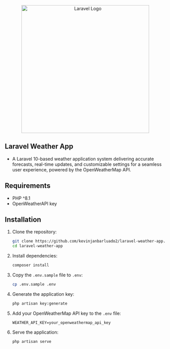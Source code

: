 <p align="center"><a href="https://laravel.com" target="_blank"><img src="https://raw.githubusercontent.com/laravel/art/master/logo-lockup/5%20SVG/2%20CMYK/1%20Full%20Color/laravel-logolockup-cmyk-red.svg" width="400" alt="Laravel Logo"></a></p>

## Laravel Weather App
- A Laravel 10-based weather application system delivering accurate forecasts, real-time updates, and customizable settings for a seamless user experience, powered by the OpenWeatherMap API.

## Requirements

- PHP ^8.1
- OpenWeatherAPI key

## Installation

1. Clone the repository:
    ```bash
    git clone https://github.com/kevinjanbarluado2/laravel-weather-app.git
    cd laravel-weather-app
    ```

2. Install dependencies:
    ```bash
    composer install
    ```

3. Copy the `.env.sample` file to `.env`:
    ```bash
    cp .env.sample .env
    ```

4. Generate the application key:
    ```bash
    php artisan key:generate
    ```

5. Add your OpenWeatherMap API key to the `.env` file:
    ```
    WEATHER_API_KEY=your_openweathermap_api_key
    ```

6. Serve the application:
    ```bash
    php artisan serve
    ```
